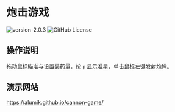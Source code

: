 # 炮击游戏

![version-2.0.3](https://img.shields.io/badge/version-2.0.3-blue)
![GitHub License](https://img.shields.io/github/license/alumik/cannon-game)

## 操作说明

拖动鼠标瞄准与设置装药量，按 `p` 显示准星，单击鼠标左键发射炮弹。

## 演示网站

https://alumik.github.io/cannon-game/
